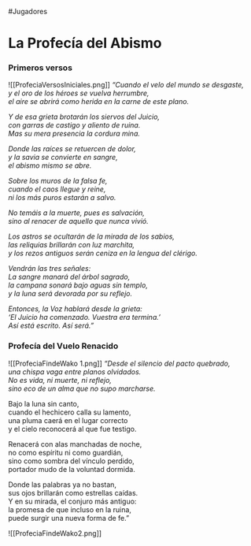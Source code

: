 #Jugadores 
# La Profecía del Abismo

### **Primeros versos**

![[ProfeciaVersosIniciales.png]]
_“Cuando el velo del mundo se desgaste,_  
_y el oro de los héroes se vuelva herrumbre,_  
_el aire se abrirá como herida en la carne de este plano._

_Y de esa grieta brotarán los siervos del Juicio,_  
_con garras de castigo y aliento de ruina._  
_Mas su mera presencia la cordura mina._

_Donde las raíces se retuercen de dolor,_  
_y la savia se convierte en sangre,_  
_el abismo mismo se abre._

_Sobre los muros de la falsa fe,_  
_cuando el caos llegue y reine,_  
_ni los más puros estarán a salvo._

_No temáis a la muerte, pues es salvación,_  
_sino al renacer de aquello que nunca vivió._

_Los astros se ocultarán de la mirada de los sabios,_  
_las reliquias brillarán con luz marchita,_  
_y los rezos antiguos serán ceniza en la lengua del clérigo._

_Vendrán las tres señales:_  
_La sangre manará del árbol sagrado,_  
_la campana sonará bajo aguas sin templo,_  
_y la luna será devorada por su reflejo._

_Entonces, la Voz hablará desde la grieta:_  
_‘El Juicio ha comenzado. Vuestra era termina.’_  
_Así está escrito. Así será.”_


### **Profecía del  Vuelo Renacido**

![[ProfeciaFindeWako 1.png]]
_“Desde el silencio del pacto quebrado,  
una chispa vaga entre planos olvidados.  
No es vida, ni muerte, ni reflejo,  
sino eco de un alma que no supo marcharse._

Bajo la luna sin canto,  
cuando el hechicero calla su lamento,  
una pluma caerá en el lugar correcto  
y el cielo reconocerá al que fue testigo.

Renacerá con alas manchadas de noche,  
no como espíritu ni como guardián,  
sino como sombra del vínculo perdido,  
portador mudo de la voluntad dormida.

Donde las palabras ya no bastan,  
sus ojos brillarán como estrellas caídas.  
Y en su mirada, el conjuro más antiguo:  
la promesa de que incluso en la ruina,  
puede surgir una nueva forma de fe.”

![[ProfeciaFindeWako2.png]]